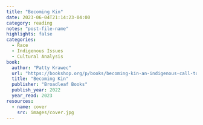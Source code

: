 ```yaml
---
title: "Becoming Kin"
date: 2023-06-04T21:14:23-04:00
category: reading
notes: "post-file-name"
highlights: false
categories:
  - Race
  - Indigenous Issues
  - Cultural Analysis
book:
  author: "Patty Krawec"
  url: "https://bookshop.org/p/books/becoming-kin-an-indigenous-call-to-unforgetting-the-past-and-reimagining-our-future-patty-krawec/18114771"
  title: "Becoming Kin"
  publisher: "Broadleaf Books"
  publish_year: 2022
  year_read: 2023
resources:
  - name: cover
    src: images/cover.jpg
---
```


